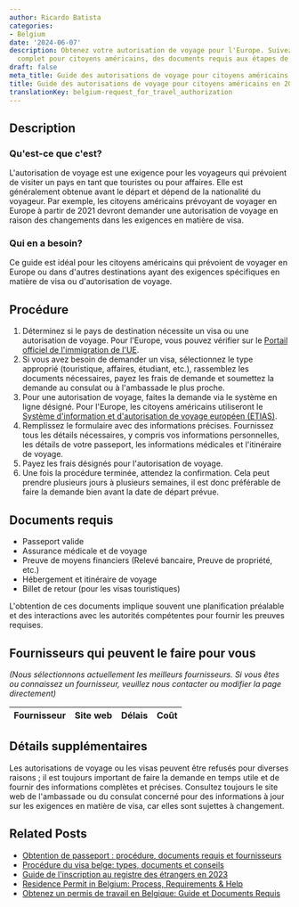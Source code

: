 ```yaml
---
author: Ricardo Batista
categories:
- Belgium
date: '2024-06-07'
description: Obtenez votre autorisation de voyage pour l'Europe. Suivez notre guide
  complet pour citoyens américains, des documents requis aux étapes de la demande.
draft: false
meta_title: Guide des autorisations de voyage pour citoyens américains en 2021
title: Guide des autorisations de voyage pour citoyens américains en 2021
translationKey: belgium-request_for_travel_authorization
---
```


## Description
### Qu'est-ce que c'est?
L'autorisation de voyage est une exigence pour les voyageurs qui prévoient de visiter un pays en tant que touristes ou pour affaires. Elle est généralement obtenue avant le départ et dépend de la nationalité du voyageur. Par exemple, les citoyens américains prévoyant de voyager en Europe à partir de 2021 devront demander une autorisation de voyage en raison des changements dans les exigences en matière de visa.

### Qui en a besoin?
Ce guide est idéal pour les citoyens américains qui prévoient de voyager en Europe ou dans d'autres destinations ayant des exigences spécifiques en matière de visa ou d'autorisation de voyage.

## Procédure
1. Déterminez si le pays de destination nécessite un visa ou une autorisation de voyage. Pour l'Europe, vous pouvez vérifier sur le [Portail officiel de l'immigration de l'UE](https://ec.europa.eu/immigration/).
2. Si vous avez besoin de demander un visa, sélectionnez le type approprié (touristique, affaires, étudiant, etc.), rassemblez les documents nécessaires, payez les frais de demande et soumettez la demande au consulat ou à l'ambassade le plus proche.
3. Pour une autorisation de voyage, faites la demande via le système en ligne désigné. Pour l'Europe, les citoyens américains utiliseront le [Système d'information et d'autorisation de voyage européen (ETIAS)](https://www.etiasvisa.com/etias-requirements/americans).
4. Remplissez le formulaire avec des informations précises. Fournissez tous les détails nécessaires, y compris vos informations personnelles, les détails de votre passeport, les informations médicales et l'itinéraire de voyage.
5. Payez les frais désignés pour l'autorisation de voyage.
6. Une fois la procédure terminée, attendez la confirmation. Cela peut prendre plusieurs jours à plusieurs semaines, il est donc préférable de faire la demande bien avant la date de départ prévue.

## Documents requis
- Passeport valide
- Assurance médicale et de voyage
- Preuve de moyens financiers (Relevé bancaire, Preuve de propriété, etc.)
- Hébergement et itinéraire de voyage
- Billet de retour (pour les visas touristiques)

L'obtention de ces documents implique souvent une planification préalable et des interactions avec les autorités compétentes pour fournir les preuves requises.

## Fournisseurs qui peuvent le faire pour vous

_(Nous sélectionnons actuellement les meilleurs fournisseurs. Si vous êtes ou connaissez un fournisseur, veuillez nous contacter ou modifier la page directement)_

| Fournisseur     |     Site web    |     Délais       |       Coût       |
| :-------------: | :-------------: |  :-------------: | :-------------: |

## Détails supplémentaires
Les autorisations de voyage ou les visas peuvent être refusés pour diverses raisons ; il est toujours important de faire la demande en temps utile et de fournir des informations complètes et précises. Consultez toujours le site web de l'ambassade ou du consulat concerné pour des informations à jour sur les exigences en matière de visa, car elles sont sujettes à changement.


## Related Posts

- [Obtention de passeport : procédure, documents requis et fournisseurs](https://tramitit.com/fr/guides/belgium/demande_de_passeport/)
- [Procédure du visa belge: types, documents et conseils](https://tramitit.com/fr/guides/belgium/demande_de_visa/)
- [Guide de l'inscription au registre des étrangers en 2023](https://tramitit.com/fr/guides/belgium/inscription_dans_le_registre_des_etrangers/)
- [Residence Permit in Belgium: Process, Requirements & Help](https://tramitit.com/fr/guides/belgium/demande_de_titre_de_sejour/)
- [Obtenez un permis de travail en Belgique: Guide et Documents Requis](https://tramitit.com/fr/guides/belgium/demande_de_permis_de_travail/)